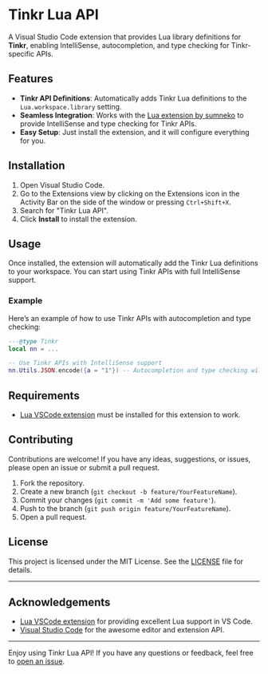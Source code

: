 
# Tinkr Lua API

A Visual Studio Code extension that provides Lua library definitions for **Tinkr**, enabling IntelliSense, autocompletion, and type checking for Tinkr-specific APIs.

## Features

- **Tinkr API Definitions**: Automatically adds Tinkr Lua definitions to the `Lua.workspace.library` setting.
- **Seamless Integration**: Works with the [Lua extension by sumneko](https://marketplace.visualstudio.com/items?itemName=sumneko.lua) to provide IntelliSense and type checking for Tinkr APIs.
- **Easy Setup**: Just install the extension, and it will configure everything for you.

## Installation

1. Open Visual Studio Code.
2. Go to the Extensions view by clicking on the Extensions icon in the Activity Bar on the side of the window or pressing `Ctrl+Shift+X`.
3. Search for "Tinkr Lua API".
4. Click **Install** to install the extension.

## Usage

Once installed, the extension will automatically add the Tinkr Lua definitions to your workspace. You can start using Tinkr APIs with full IntelliSense support.

### Example
Here’s an example of how to use Tinkr APIs with autocompletion and type checking:

```lua
---@type Tinkr
local nn = ...

-- Use Tinkr APIs with IntelliSense support
nn.Utils.JSON.encode({a = "1"}) -- Autocompletion and type checking will work here
```

## Requirements

- [Lua VSCode extension](https://marketplace.visualstudio.com/items?itemName=sumneko.lua)  must be installed for this extension to work.

## Contributing

Contributions are welcome! If you have any ideas, suggestions, or issues, please open an issue or submit a pull request.

1. Fork the repository.
2. Create a new branch (`git checkout -b feature/YourFeatureName`).
3. Commit your changes (`git commit -m 'Add some feature'`).
4. Push to the branch (`git push origin feature/YourFeatureName`).
5. Open a pull request.

## License

This project is licensed under the MIT License. See the [LICENSE](https://github.com/WoW-U/vscode-tinkr-api/blob/main/LICENSE) file for details.

---

## Acknowledgements

- [Lua VSCode extension](https://marketplace.visualstudio.com/items?itemName=sumneko.lua) for providing excellent Lua support in VS Code.
- [Visual Studio Code](https://code.visualstudio.com/) for the awesome editor and extension API.

---

Enjoy using Tinkr Lua API! If you have any questions or feedback, feel free to [open an issue](https://github.com/WoW-U/vscode-tinkr-api/issues).